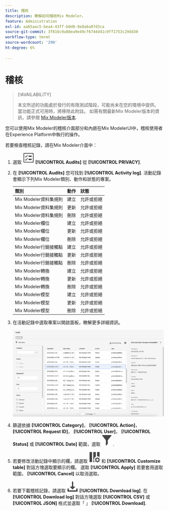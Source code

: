 ```yaml
---
title: 稽核
description: 瞭解如何稽核Mix Modeler。
feature: Administration
exl-id: aa65aac5-bea4-43ff-b0d0-9e8a6a97d3ca
source-git-commit: 3f816c9a88ea9e49cf6744d41c9ff1753c29dd30
workflow-type: tm+mt
source-wordcount: '299'
ht-degree: 6%

---
```


# 稽核

>[!AVAILABILITY]
>
>本文所述的功能處於發行的有限測試階段，可能尚未在您的環境中提供。 當功能正式可用時，將移除此附註。 如需有關最新Mix Modeler版本的資訊，請參閱 [Mix Modeler版本](/help/releases/latest.md).

您可以使用Mix Modeler的稽核介面部分和內嵌在Mix ModelerUI中，稽核使用者在Experience Platform中執行的操作。

若要檢查稽核記錄，請在Mix Modeler介面中：

1. 選取 ![任務清單](/help/assets/icons/TaskList.svg) **[!UICONTROL Audits]** 從 **[!UICONTROL PRIVACY]**.

1. 在 **[!UICONTROL Audits]** 您可找到 **[!UICONTROL Activity log]**. 活動記錄會顯示下列Mix Modeler類別、動作和狀態的專案。

   | 類別 | 動作 | 狀態 |
   |---|---|---|
   | Mix Modeler資料集規則 | 建立 | 允許或拒絕 |
   | Mix Modeler資料集規則 | 更新 | 允許或拒絕 |
   | Mix Modeler資料集規則 | 刪除 | 允許或拒絕 |
   | Mix Modeler欄位 | 建立 | 允許或拒絕 |
   | Mix Modeler欄位 | 更新 | 允許或拒絕 |
   | Mix Modeler欄位 | 刪除 | 允許或拒絕 |
   | Mix Modeler行銷接觸點 | 建立 | 允許或拒絕 |
   | Mix Modeler行銷接觸點 | 更新 | 允許或拒絕 |
   | Mix Modeler行銷接觸點 | 刪除 | 允許或拒絕 |
   | Mix Modeler轉換 | 建立 | 允許或拒絕 |
   | Mix Modeler轉換 | 更新 | 允許或拒絕 |
   | Mix Modeler轉換 | 刪除 | 允許或拒絕 |
   | Mix Modeler模型 | 建立 | 允許或拒絕 |
   | Mix Modeler模型 | 更新 | 允許或拒絕 |
   | Mix Modeler模型 | 刪除 | 允許或拒絕 |

1. 在活動記錄中選取專案以開啟面板，瞭解更多詳細資訊。

   ![Mix Modeler稽核](/help/assets/mix-modeler-audit.png)

1. 篩選依據 **[!UICONTROL Category]**， **[!UICONTROL Action]**， **[!UICONTROL Request ID]**， **[!UICONTROL User]**， **[!UICONTROL Status]** 或 **[!UICONTROL Date]** 範圍，選取 ![篩選](/help/assets/icons/Filter.svg).

1. 若要修改活動記錄中顯示的欄，請選取 ![欄](/help/assets/icons/ColumnSetting.svg) 和 **[!UICONTROL Customize table]** 對話方塊選取要顯示的欄。 選取 **[!UICONTROL Apply]** 若要套用選取範圍， **[!UICONTROL Cancel]** 以取消選取。

1. 若要下載稽核記錄，請選取 ![下載](/help/assets/icons/Download.svg) **[!UICONTROL Download log]**. 在 **[!UICONTROL Download log]** 對話方塊選取 **[!UICONTROL CSV]** 或 **[!UICONTROL JSON]** 格式並選取「 」 **[!UICONTROL Download]**.

